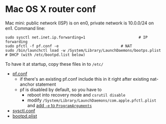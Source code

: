 # Mac OS X router conf

Mac mini: public network (ISP) is on en0, private network is 10.0.0/24 on en1.
Command line:

```
sudo sysctl net.inet.ip.forwarding=1						# IP forwarding
sudo pfctl -f pf.conf -e							# NAT
sudo /bin/launchctl load -w /System/Library/LaunchDaemons/bootps.plist	        # DHCP (with /etc/bootpd.list below)
```

To have it at startup, copy these files in to `/etc/`

- [pf.conf](pf.conf) 
  - if there's an existing pf.conf include this in it right after existing nat-anchor statement
  - pf is disabled by default, so you have to
    - reboot into recovery mode and `csrutil disable`
    - modify `/System/Library/LaunchDaemons/com.apple.pfctl.plist` and [add `-e` to `ProgramArguments`](https://apple.stackexchange.com/questions/308182/how-to-launch-pf-at-startup) 
- [sysctl.conf](sysctl.conf)
- [bootpd.plist](bootpd.plist)
